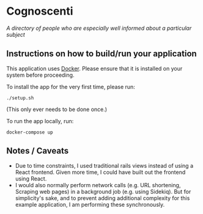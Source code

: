 # Cognoscenti

*A directory of people who are especially well informed about a particular subject*

## Instructions on how to build/run your application

This application uses [Docker](https://www.docker.com). Please ensure that it is installed on your system before proceeding.

To install the app for the very first time, please run:

```
./setup.sh
```

(This only ever needs to be done once.)

To run the app locally, run:

```
docker-compose up
```


## Notes / Caveats

* Due to time constraints, I used traditional rails views instead of using a React frontend.
Given more time, I could have built out the frontend using React.
* I would also normally perform network calls (e.g. URL shortening, Scraping web pages) in a background job (e.g. using Sidekiq). But for simplicity's sake, and to prevent adding additional complexity for this example application, I am performing these synchronously.
